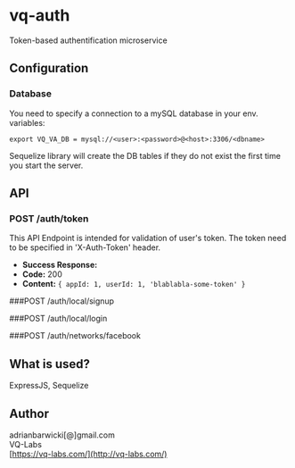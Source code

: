# vq-auth
Token-based authentification microservice

## Configuration
### Database
You need to specify a connection to a mySQL database in your env. variables:

```
export VQ_VA_DB = mysql://<user>:<password>@<host>:3306/<dbname>
```

Sequelize library will create the DB tables if they do not exist the first time you start the server.

## API
### POST /auth/token
This API Endpoint is intended for validation of user's token. The token need to be specified in 'X-Auth-Token' header.

* **Success Response:**
 * **Code:** 200 <br />
 * **Content:** `{ appId: 1, userId: 1, 'blablabla-some-token' }`

###POST /auth/local/signup

###POST /auth/local/login

###POST /auth/networks/facebook

## What is used?
ExpressJS, Sequelize

## Author
adrianbarwicki[@]gmail.com<br />
VQ-Labs<br />
[https://vq-labs.com/](http://vq-labs.com/)